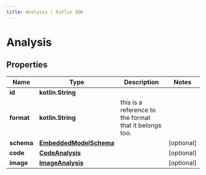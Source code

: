 ```yaml
---
title: Analysis | Kotlin SDK
---
```




# Analysis

## Properties
Name | Type | Description | Notes
------------ | ------------- | ------------- | -------------
**id** | **kotlin.String** |  | 
**format** | **kotlin.String** | this is a reference to the format that it belongs too. | 
**schema** | [**EmbeddedModelSchema**](EmbeddedModelSchema) |  |  [optional]
**code** | [**CodeAnalysis**](CodeAnalysis) |  |  [optional]
**image** | [**ImageAnalysis**](ImageAnalysis) |  |  [optional]




